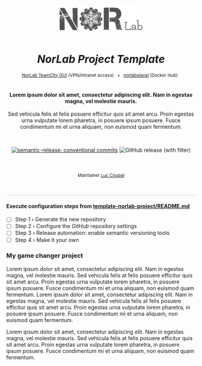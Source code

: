 <div align="center">

[//]: # ( ==== Logo ================================================== ) 
<br>
<br>
<a href="https://norlab.ulaval.ca">
    <picture>
      <source media="(prefers-color-scheme: dark)" srcset="/visual/norlab_logo_acronym_light.png">
      <source media="(prefers-color-scheme: light)" srcset="/visual/norlab_logo_acronym_dark.png">
      <img alt="Shows an the dark NorLab logo in light mode and light NorLab logo in dark mode." src="/visual/norlab_logo_acronym_dark.png" width="220">
    </picture>
</a>
<br>
<br>

[//]: # ( ==== Title ================================================= ) 
[//]: # (TODO: change the title)
# _NorLab Project Template_

[//]: # ( ==== Hyperlink ============================================= ) 
<sup>
    <a href="http://132.203.26.125:8111">NorLab TeamCity GUI</a>
    (VPN/intranet access) &nbsp; • &nbsp;
    <a href="https://hub.docker.com/repositories/norlabulaval">norlabulaval</a>
    (Docker Hub) &nbsp;
</sup>
<br>
<br>

[//]: # ( ==== Description =========================================== ) 
[//]: # (TODO: Change the description)
**Lorem ipsum dolor sit amet, consectetur adipiscing elit. Nam in egestas magna, vel molestie
mauris.**
<br>
<br>
Sed vehicula felis at felis posuere efficitur quis sit amet arcu. Proin egestas urna vulputate
lorem pharetra, in posuere ipsum posuere. Fusce condimentum mi et urna aliquam, non euismod quam
fermentum.

<br>

[//]: # ( ==== Badges ================================================ ) 
[//]: # (TODO: change the url 'https://img.shields.io/github/v/release/norlab-ulaval/template-norlab-project' for https://img.shields.io/github/v/release/norlab-ulaval/<YOUR-REPOSITORY-NAME> ")

[![semantic-release: conventional commits](https://img.shields.io/badge/semantic--release-conventional_commits-453032?logo=semantic-release)](https://github.com/semantic-release/semantic-release)
<img alt="GitHub release (with filter)" src="https://img.shields.io/github/v/release/norlab-ulaval/template-norlab-project">

[//]: # (NorLab teamcity)
[//]: # (TODO: Un-comment the next line if your repository has run configuration enable on the norlab-teamcity-server)
[//]: # (<a href="http://132.203.26.125:8111"><img src="https://img.shields.io/static/v1?label=JetBrains TeamCity&message=CI/CD&color=green?style=plastic&logo=teamcity" /></a>)

[//]: # (Dockerhub image badge)
[//]: # (TODO: Un-comment the next line if you have docker images on dockerhub)
[//]: # (TODO: Change "norlabulaval/libpointmatcher" in both url to "your-dockerhub-domain/your-image-name")
[//]: # (<a href="https://hub.docker.com/repository/docker/norlabulaval/libpointmatcher/"> <img alt="Docker Image Version &#40;latest semver&#41;" src="https://img.shields.io/docker/v/norlabulaval/libpointmatcher?logo=docker"> </a>)


<br>

[//]: # ( ==== Maintainer ============================================ ) 
[//]: # (TODO: Change the maintainer name)
<sub>
Maintainer <a href="https://redleader962.github.io">Luc Coupal</a>
</sub>

<br>
<hr style="color:lightgray;background-color:lightgray">
</div>

[//]: # ( ==== Body ================================================== ) 
[//]: # (TODO: Make it your own)

#### Execute configuration steps from [template-norlab-project/README.md](https://github.com/norlab-ulaval/template-norlab-project/tree/main/README.md)
- [ ] Step 1 › Generate the new repository
- [ ] Step 2 › Configure the _GitHub_ repository settings
- [ ] Step 3 › Release automation: enable semantic versioning tools
- [ ] Step 4 › Make it your own

### My game changer project

Lorem ipsum dolor sit amet, consectetur adipiscing elit. Nam in egestas magna, vel molestie mauris. Sed vehicula felis at felis posuere efficitur quis sit amet arcu. Proin egestas urna vulputate lorem pharetra, in posuere ipsum posuere. Fusce condimentum mi et urna aliquam, non euismod quam fermentum. Lorem ipsum dolor sit amet, consectetur adipiscing elit. Nam in egestas magna, vel molestie mauris. Sed vehicula felis at felis posuere efficitur quis sit amet arcu. Proin egestas urna vulputate lorem pharetra, in posuere ipsum posuere. Fusce condimentum mi et urna aliquam, non euismod quam fermentum. 

Lorem ipsum dolor sit amet, consectetur adipiscing elit. Nam in egestas magna, vel molestie mauris. Sed vehicula felis at felis posuere efficitur quis sit amet arcu. Proin egestas urna vulputate lorem pharetra, in posuere ipsum posuere. Fusce condimentum mi et urna aliquam, non euismod quam fermentum.


